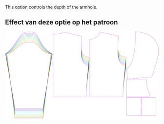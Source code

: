 
This option controls the depth of the armhole.


## Effect van deze optie op het patroon
![This image shows the effect of this option by superimposing several variants that have a different value for this option](huey_armholedepthfactor_sample.svg "Effect of this option on the pattern")
